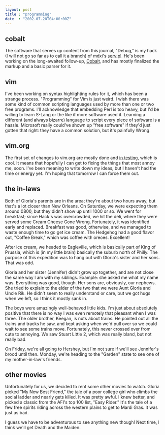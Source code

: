 ```yaml
---
layout: post
title : "programming"
date  : "2002-07-28T04:00:00Z"
---
```



## cobalt

The software that serves up content from this journal, "Debug," is my hack (I will not go so far as to call it a branch) of mdxi's <a href='http://mdxi.collapsar.net/hacks/'>serv.pl</a>.  He's been working on the long-awaited follow-up, <a href='http://docs.collapsar.net/cobalt/'>Cobalt</a>, and has mostly finalized the markup and a basic parser for it.

## vim

I've been working on syntax highlighting rules for it, which has been a strange process.  "Programming" for Vim is just weird.  I wish there was some kind of common scripting languages used by more than one or two free programs.  I'll acknowledge that embedding Perl is too heavy, but I'd be willing to learn S-Lang or the like if more software used it.  Learning a different (and always bizarre) language to script every piece of software is a hassle.  Microsoft really could've shown up "free software" if they'd just gotten that right: they have a common solution, but it's painfully Wrong.

## vim.org

The first set of changes to vim.org are mostly done and <a href='http://vim.sf.net/new/'>in testing</a>, which is cool.  It means that hopefully I can get to fixing the things that most annoy me, soon.  I've been meaning to write down my ideas, but I haven't had the time or energy yet.  I'm hoping that tomorrow I can force them out.

## the in-laws

Both of Gloria's parents are in the area;  they're about two hours away, but that's a lot closer than New Orleans.  On Saturday, we were expecting them around 0800, but they didn't show up until 1000 or so.  We went for breakfast; since Hack's was overcrowded, we hit the deli, where they were served some Cream Cheese Gone Wrong.  Fortunately, it was identified early and replaced. Breakfast was good, otherwise, and we managed to waste enough time to go get ice cream.  The Hedgehog had a good flavor out, "Coffee Break," which was coffee with oreoes.  Excellent!

After ice cream, we headed to Eagleville, which is basically part of King of Prussia, which is (in my little brain) basically the suburb north of Philly. The purpose of this expedition was to hang out with Gloria's sister and her sons.  That was odd.

Gloria and her sister (Jennifer) didn't grow up together, and are not close the same way I am with my siblings.  Example:  she asked me what my name was. Everything was good, though.  Her sons are, obviously, our nephews.  She tried to explain to the elder of the two that we were Aunt Gloria and Uncle Rik.  He didn't seem to really understand or care, but we got hugs when we left, so I think it mostly sank in.

The boys were amazingly well-behaved little kids.  I'm just about absolutely positive that there is no way I was even remotely that pleasant when I was three.  The older brother, Keegan, is nuts about trains.  He pointed out all the trains and tracks he saw, and kept asking when we'd pull over so we could wait to see some trains move.  Fortunately, this never crossed over from cute to annoying.  We saw Stuart Little 2, which was really bland, but not really bad.

On Friday, we're all going to Hershey, but I'm not sure if we'll see Jennifer's brood until then.  Monday, we're heading to the "Garden" state to see one of my mother-in-law's friends.

## other movies

Unfortunately for us, we decided to rent some other movies to watch.  Gloria picked "My New Best Friend," the tale of a poor college girl who climbs the social ladder and nearly gets killed.  It was pretty awful.  I knew better, and picked a classic from the AFI's top 100 list, "Easy Rider."  It's the tale of a few free spirits riding across the western plains to get to Mardi Gras.  It was just as bad.

I guess we have to be adventurous to see anything new though!  Next time, I think we'll get Death and the Maiden.

